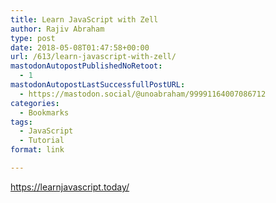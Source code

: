 ```yaml
---
title: Learn JavaScript with Zell
author: Rajiv Abraham
type: post
date: 2018-05-08T01:47:58+00:00
url: /613/learn-javascript-with-zell/
mastodonAutopostPublishedNoRetoot:
  - 1
mastodonAutopostLastSuccessfullPostURL:
  - https://mastodon.social/@unoabraham/99991164007086712
categories:
  - Bookmarks
tags:
  - JavaScript
  - Tutorial
format: link

---
```

<https://learnjavascript.today/>